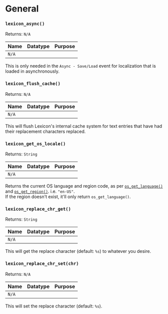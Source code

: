 # General

### `lexicon_async()`

Returns: `N/A`

|Name|Datatype|Purpose|
|---|---|---|
|`N/A`|||

This is only needed in the `Async - Save/Load` event for localization that is loaded in asynchronously.

### `lexicon_flush_cache()`

Returns: `N/A`

|Name|Datatype|Purpose|
|---|---|---|
|`N/A`|||

This will flush Lexicon's internal cache system for text entries that have had their replacement characters replaced. 

### `lexicon_get_os_locale()`

Returns: `String`

|Name|Datatype|Purpose|
|---|---|---|
|`N/A`|||

Returns the current OS language and region code, as per [`os_get_language()`](https://manual-en.yoyogames.com/#t=GameMaker_Language%2FGML_Reference%2FOS_And_Compiler%2Fos_get_language.htm) and [`os_get_region()`](https://manual-en.yoyogames.com/#t=GameMaker_Language%2FGML_Reference%2FOS_And_Compiler%2Fos_get_region.htm). i.e. `"en-US"`.<br>
If the region doesn't exist, it'll only return `os_get_language()`.

### `lexicon_replace_chr_get()`

Returns: `String`

|Name|Datatype|Purpose|
|---|---|---|
|`N/A`|||

This will get the replace character (default: `%s`) to whatever you desire.

### `lexicon_replace_chr_set(chr)`

Returns: `N/A`

|Name|Datatype|Purpose|
|---|---|---|
|`N/A`|||

This will set the replace character (default: `%s`).